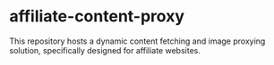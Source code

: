 # affiliate-content-proxy
This repository hosts a dynamic content fetching and image proxying solution, specifically designed for affiliate websites.
